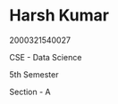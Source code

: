 <h1> Harsh Kumar </h1>
<p> 2000321540027 </p>
<p> CSE - Data Science </p>
<p>5th Semester </p>
Section - A
